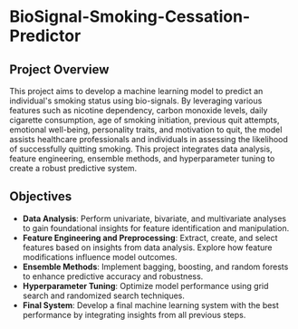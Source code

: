 # BioSignal-Smoking-Cessation-Predictor

## Project Overview
This project aims to develop a machine learning model to predict an individual's smoking status using bio-signals. By leveraging various features such as nicotine dependency, carbon monoxide levels, daily cigarette consumption, age of smoking initiation, previous quit attempts, emotional well-being, personality traits, and motivation to quit, the model assists healthcare professionals and individuals in assessing the likelihood of successfully quitting smoking. This project integrates data analysis, feature engineering, ensemble methods, and hyperparameter tuning to create a robust predictive system.

## Objectives
- **Data Analysis**: Perform univariate, bivariate, and multivariate analyses to gain foundational insights for feature identification and manipulation.
- **Feature Engineering and Preprocessing**: Extract, create, and select features based on insights from data analysis. Explore how feature modifications influence model outcomes.
- **Ensemble Methods**: Implement bagging, boosting, and random forests to enhance predictive accuracy and robustness.
- **Hyperparameter Tuning**: Optimize model performance using grid search and randomized search techniques.
- **Final System**: Develop a final machine learning system with the best performance by integrating insights from all previous steps.
